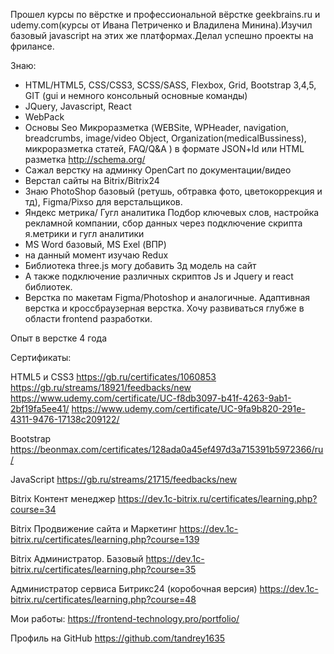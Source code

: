 Прошел курсы по вёрстке и профессиональной вёрстке geekbrains.ru и udemy.com(курсы от Ивана Петриченко и Владилена Минина).Изучил базовый javascript на этих же платформах.Делал успешно проекты на фрилансе.

Знаю:
- HTML/HTML5, CSS/CSS3, SCSS/SASS, Flexbox, Grid, Bootstrap 3,4,5, GIT (gui и немного консольный основные команды) 
- JQuery, Javascript, React
- WebPack
- Основы Seo Микроразметка (WEBSite, WPHeader, navigation, breadcrumbs, image/video Object, Organization(medicalBussiness), микроразметка статей, FAQ/Q&A ) в формате JSON+ld или HTML разметка http://schema.org/
- Сажал верстку на админку OpenCart по документации/видео
- Верстал сайты на Bitrix/Bitrix24
- Знаю PhotoShop базовый (ретушь, обтравка фото, цветокоррекция и тд), Figma/Pixso для верстальщиков.
- Яндекс метрика/ Гугл аналитика Подбор ключевых слов, настройка рекламной компании, сбор данных через подключение скрипта я.метрики и гугл аналитики
- MS Word базовый, MS Exel (ВПР)
- на данный момент изучаю Redux
- Библиотека three.js могу добавить 3д модель на сайт
- ﻿А также подключение различных скриптов Js и Jquery и react библиотек.
- Верстка по макетам Figma/Photoshop и аналогичные. Адаптивная верстка и кроссбраузерная верстка. Хочу развиваться глубже в области frontend разработки.

Опыт в верстке 4 года

Сертификаты:

HTML5 и CSS3
https://gb.ru/certificates/1060853
https://gb.ru/streams/18921/feedbacks/new
https://www.udemy.com/certificate/UC-f8db3097-b41f-4263-9ab1-2bf19fa5ee41/
https://www.udemy.com/certificate/UC-9fa9b820-291e-4311-9476-17138c209122/

Bootstrap
https://beonmax.com/certificates/128ada0a45ef497d3a715391b5972366/ru/

JavaScript
https://gb.ru/streams/21715/feedbacks/new

Bitrix Контент менеджер
https://dev.1c-bitrix.ru/certificates/learning.php?course=34

Bitrix Продвижение сайта и Маркетинг
https://dev.1c-bitrix.ru/certificates/learning.php?course=139

Bitrix Администратор. Базовый
https://dev.1c-bitrix.ru/certificates/learning.php?course=35

Администратор сервиса Битрикс24 (коробочная версия)
https://dev.1c-bitrix.ru/certificates/learning.php?course=48

Мои работы:
https://frontend-technology.pro/portfolio/

Профиль на GitHub
https://github.com/tandrey1635

